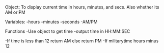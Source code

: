Object: To display current time in hours, minutes, and secs. Also whether its AM or PM

Variables:
-hours
-minutes
-seconds
-AM/PM

Functions
-Use object to get time 
    -output time in HH:MM:SEC

-If time is less than 12
    return AM
    else return PM
-If militarytime 
    hours minus 12 

